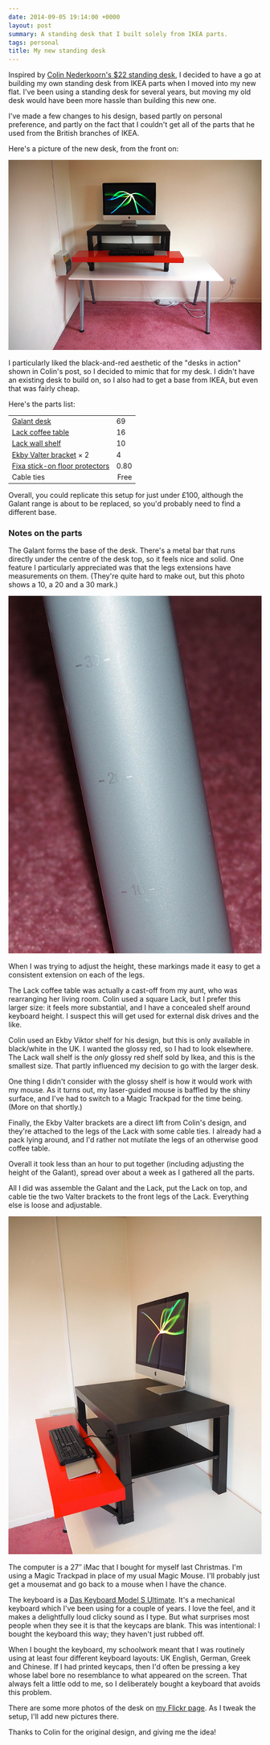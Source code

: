```yaml
---
date: 2014-09-05 19:14:00 +0000
layout: post
summary: A standing desk that I built solely from IKEA parts.
tags: personal
title: My new standing desk
---
```


Inspired by [Colin Nederkoorn's $22 standing desk][colin], I decided to have a go at building my own standing desk from IKEA parts when I moved into my new flat. I've been using a standing desk for several years, but moving my old desk would have been more hassle than building this new one.

I've made a few changes to his design, based partly on personal preference, and partly on the fact that I couldn't get all of the parts that he used from the British branches of IKEA.

Here's a picture of the new desk, from the front on:

![](/images/2014/standing_desk.jpg)

<!-- summary -->

I particularly liked the black-and-red aesthetic of the "desks in action" shown in Colin's post, so I decided to mimic that for my desk. I didn't have an existing desk to build on, so I also had to get a base from IKEA, but even that was fairly cheap.

Here's the parts list:

<table id="pricelist">
  <tr>
    <td>
      <a href="http://www.ikea.com/gb/en/catalog/products/S69857764/">Galant desk</a>
    </td>
    <td class="price">
      69
    </td>
  </tr>
  <tr>
    <td>
      <a href="http://www.ikea.com/gb/en/catalog/products/00095036/#/40104294">Lack coffee table</a>
    </td>
    <td class="price">
      16
    </td>
  </tr>
  <tr>
    <td>
      <a href="http://www.ikea.com/gb/en/catalog/products/90282180/#/50193732">Lack wall shelf</a>
    </td>
    <td class="price">
      10
    </td>
  </tr>
  <tr>
    <td>
      <a href="http://www.ikea.com/gb/en/catalog/products/00167472/">Ekby Valter bracket</a> × 2
    </td>
    <td class="price">
      4
    </td>
  </tr>
  <tr>
    <td>
      <a href="http://www.ikea.com/gb/en/catalog/products/24155600/">Fixa stick-on floor protectors</a>
    </td>
    <td class="price">
      0.80
    </td>
  </tr>
  <tr>
    <td>
      Cable ties
    </td>
    <td style="float:right;">
      Free
    </td>
  </tr>
</table>

Overall, you could replicate this setup for just under £100, although the Galant range is about to be replaced, so you'd probably need to find a different base.

### Notes on the parts

The Galant forms the base of the desk. There's a metal bar that runs directly under the centre of the desk top, so it feels nice and solid. One feature I particularly appreciated was that the legs extensions have measurements on them. (They're quite hard to make out, but this photo shows a 10, a 20 and a 30 mark.)

![](/images/2014/galant_leg.jpg)

When I was trying to adjust the height, these markings made it easy to get a consistent extension on each of the legs.

The Lack coffee table was actually a cast-off from my aunt, who was rearranging her living room. Colin used a square Lack, but I prefer this larger size: it feels more substantial, and I have a concealed shelf around keyboard height. I suspect this will get used for external disk drives and the like.

Colin used an Ekby Viktor shelf for his design, but this is only available in black/white in the UK. I wanted the glossy red, so I had to look elsewhere. The Lack wall shelf is the *only* glossy red shelf sold by Ikea, and this is the smallest size. That partly influenced my decision to go with the larger desk.

One thing I didn't consider with the glossy shelf is how it would work with my mouse. As it turns out, my laser-guided mouse is baffled by the shiny surface, and I've had to switch to a Magic Trackpad for the time being. (More on that shortly.)

Finally, the Ekby Valter brackets are a direct lift from Colin's design, and they're attached to the legs of the Lack with some cable ties. I already had a pack lying around, and I'd rather not mutilate the legs of an otherwise good coffee table.

Overall it took less than an hour to put together (including adjusting the height of the Galant), spread over about a week as I gathered all the parts.

All I did was assemble the Galant and the Lack, put the Lack on top, and cable tie the two Valter brackets to the front legs of the Lack. Everything else is loose and adjustable.

![](/images/2014/standing_desk_side.jpg)

The computer is a 27″ iMac that I bought for myself last Christmas. I'm using a Magic Trackpad in place of my usual Magic Mouse. I'll probably just get a mousemat and go back to a mouse when I have the chance.

The keyboard is a [Das Keyboard Model S Ultimate][das]. It's a mechanical keyboard which I've been using for a couple of years. I love the feel, and it makes a delightfully loud clicky sound as I type. But what surprises most people when they see it is that the keycaps are blank. This was intentional: I bought the keyboard this way; they haven't just rubbed off.

When I bought the keyboard, my schoolwork meant that I was routinely using at least four different keyboard layouts: UK English, German, Greek and Chinese. If I had printed keycaps, then I'd often be pressing a key whose label bore no resemblance to what appeared on the screen. That always felt a little odd to me, so I deliberately bought a keyboard that avoids this problem.

There are some more photos of the desk on [my Flickr page][flickr]. As I tweak the setup, I'll add new pictures there.

Thanks to Colin for the original design, and giving me the idea!

[colin]: http://iamnotaprogrammer.com/Ikea-Standing-desk-for-22-dollars.html
[das]: http://shop.daskeyboard.com/collections/products/products/das-keyboard-ultimate-model-s
[flickr]: https://www.flickr.com/photos/alexwlchan/sets/72157646856004900/